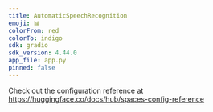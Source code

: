 ```yaml
---
title: AutomaticSpeechRecognition
emoji: 📊
colorFrom: red
colorTo: indigo
sdk: gradio
sdk_version: 4.44.0
app_file: app.py
pinned: false
---
```


Check out the configuration reference at https://huggingface.co/docs/hub/spaces-config-reference
